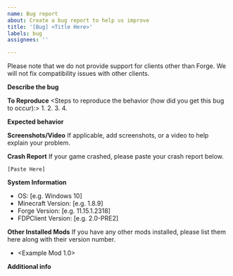 ```yaml
---
name: Bug report
about: Create a bug report to help us improve
title: '[Bug] <Title Here>'
labels: bug
assignees: ''

---
```


Please note that we do not provide support for clients other than Forge.
We will not fix compatibility issues with other clients.

**Describe the bug**
<A clear and concise description of what the bug is.>

**To Reproduce**
<Steps to reproduce the behavior (how did you get this bug to occur):>
1. 
2. 
3. 
4. 

**Expected behavior**
<A clear and concise description of what you expected to happen.>

**Screenshots/Video**
If applicable, add screenshots, or a video to help explain your problem.

**Crash Report**
If your game crashed, please paste your crash report below.

```text
[Paste Here]
```

**System Information**
 - OS: [e.g. Windows 10]
 - Minecraft Version: [e.g. 1.8.9]
 - Forge Version: [e.g. 11.15.1.2318]
 - FDPClient Version: [e.g. 2.0-PRE2]

**Other Installed Mods**
If you have any other mods installed, please list them here along with their version number.
- <Example Mod 1.0>

**Additional info**
<Add any other context about the problem here.>
